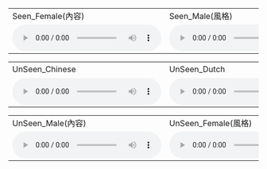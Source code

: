 
 <table>
  <tr>
    <td>Seen_Female(內容)</td>
    <td>Seen_Male(風格)</td>
    <td>原先的模型</td>
    <td>加入AdaIN</td>

  </tr>
  <tr>
    <td><audio controls autoplay>
                <source src="https://github.com/w7852410/audio_sample/raw/gh-pages/2022-11-20/p314_006_mic1.wav" type="audio/mpeg">
     </audio>
    </td>
    <td><audio controls autoplay>
                <source src="https://github.com/w7852410/audio_sample/raw/gh-pages/2022-11-20/p260_060_mic1.wav" type="audio/mpeg">
     </audio>
    </td>
    <td><audio controls autoplay>
                <source src="https://github.com/w7852410/audio_sample/raw/gh-pages/2022-11-20/1/Seen_FeMale_to_Seen_Male_generated_e2e.wav" type="audio/mpeg">
     </audio>
    </td>
    <td><audio controls autoplay>
                <source src="https://github.com/w7852410/audio_sample/raw/gh-pages/2022-11-20/2/Seen_FeMale_to_Seen_Male_generated_e2e.wav" type="audio/mpeg">
     </audio>
    </td>
   
  </tr>
 </table>
 <table>
  <tr>
    <td>UnSeen_Chinese</td>
    <td>UnSeen_Dutch</td>
    <td>原先的模型</td>
    <td>加入AdaIN</td>

  </tr>
  <tr>
    <td><audio controls autoplay>
                <source src="https://github.com/w7852410/audio_sample/raw/gh-pages/2022-11-20/Chinese.wav" type="audio/mpeg">
     </audio>
    </td>
    <td><audio controls autoplay>
                <source src="https://github.com/w7852410/audio_sample/raw/gh-pages/2022-11-20/Dutch.wav" type="audio/mpeg">
     </audio>
    </td>
    <td><audio controls autoplay>
                <source src="https://github.com/w7852410/audio_sample/raw/gh-pages/2022-11-20/1/UnSeen_Chinese_to_UnSeen_Dutch_generated_e2e.wav" type="audio/mpeg">
     </audio>
    </td>
    <td><audio controls autoplay>
                <source src="https://github.com/w7852410/audio_sample/raw/gh-pages/2022-11-20/2/UnSeen_Chinese_to_UnSeen_Dutch_generated_e2e.wav" type="audio/mpeg">
     </audio>
    </td>
   
  </tr>
 </table>
 <table>
  <tr>
    <td>UnSeen_Male(內容)</td>
    <td>UnSeen_Female(風格)</td>
    <td>原先的模型</td>
    <td>加入AdaIN</td>

  </tr>
  <tr>
    <td><audio controls autoplay>
                <source src="https://github.com/w7852410/audio_sample/raw/gh-pages/2022-11-20/arctic_a0001.wav" type="audio/mpeg">
     </audio>
    </td>
    <td><audio controls autoplay>
                <source src="https://github.com/w7852410/audio_sample/raw/gh-pages/2022-11-20/arctic_a0006.wav" type="audio/mpeg">
     </audio>
    </td>
    <td><audio controls autoplay>
                <source src="https://github.com/w7852410/audio_sample/raw/gh-pages/2022-11-20/1/UnSeen_Male_to_UnSeen_FeMale_generated_e2e.wav" type="audio/mpeg">
     </audio>
    </td>
    <td><audio controls autoplay>
                <source src="https://github.com/w7852410/audio_sample/raw/gh-pages/2022-11-20/2/UnSeen_Male_to_UnSeen_FeMale_generated_e2e.wav" type="audio/mpeg">
     </audio>
    </td>
   
  </tr>
 </table>
